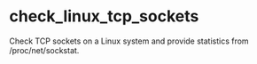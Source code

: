 # check_linux_tcp_sockets
Check TCP sockets on a Linux system and provide statistics from /proc/net/sockstat. 
